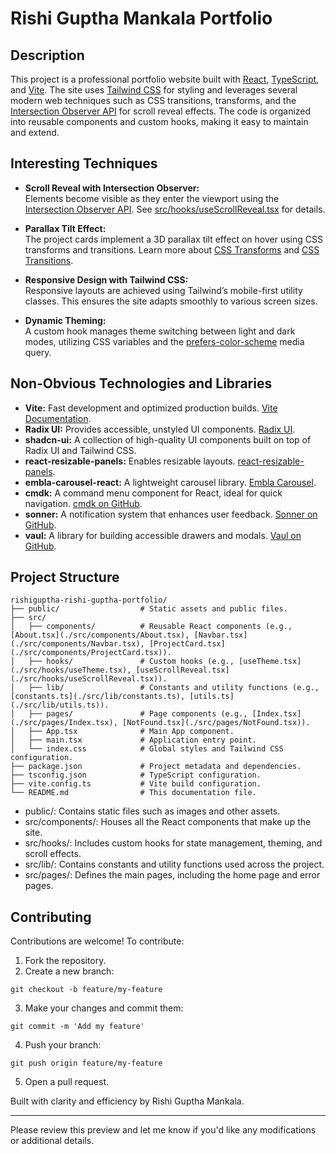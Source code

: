 # Rishi Guptha Mankala Portfolio

## Description

This project is a professional portfolio website built with [React](https://reactjs.org/), [TypeScript](https://www.typescriptlang.org/), and [Vite](https://vitejs.dev/). The site uses [Tailwind CSS](https://tailwindcss.com/) for styling and leverages several modern web techniques such as CSS transitions, transforms, and the [Intersection Observer API](https://developer.mozilla.org/en-US/docs/Web/API/Intersection_Observer_API) for scroll reveal effects. The code is organized into reusable components and custom hooks, making it easy to maintain and extend.

## Interesting Techniques

- **Scroll Reveal with Intersection Observer:**  
  Elements become visible as they enter the viewport using the [Intersection Observer API](https://developer.mozilla.org/en-US/docs/Web/API/Intersection_Observer_API). See [src/hooks/useScrollReveal.tsx](./src/hooks/useScrollReveal.tsx) for details.

- **Parallax Tilt Effect:**  
  The project cards implement a 3D parallax tilt effect on hover using CSS transforms and transitions. Learn more about [CSS Transforms](https://developer.mozilla.org/en-US/docs/Web/CSS/transform) and [CSS Transitions](https://developer.mozilla.org/en-US/docs/Web/CSS/transition).

- **Responsive Design with Tailwind CSS:**  
  Responsive layouts are achieved using Tailwind’s mobile-first utility classes. This ensures the site adapts smoothly to various screen sizes.

- **Dynamic Theming:**  
  A custom hook manages theme switching between light and dark modes, utilizing CSS variables and the [prefers-color-scheme](https://developer.mozilla.org/en-US/docs/Web/CSS/@media/prefers-color-scheme) media query.

## Non-Obvious Technologies and Libraries

- **Vite:** Fast development and optimized production builds. [Vite Documentation](https://vitejs.dev/).
- **Radix UI:** Provides accessible, unstyled UI components. [Radix UI](https://www.radix-ui.com/).
- **shadcn-ui:** A collection of high-quality UI components built on top of Radix UI and Tailwind CSS.
- **react-resizable-panels:** Enables resizable layouts. [react-resizable-panels](https://github.com/romainberger/react-resizable-panels).
- **embla-carousel-react:** A lightweight carousel library. [Embla Carousel](https://www.embla-carousel.com/).
- **cmdk:** A command menu component for React, ideal for quick navigation. [cmdk on GitHub](https://github.com/pacocoursey/cmdk).
- **sonner:** A notification system that enhances user feedback. [Sonner on GitHub](https://github.com/sonner-io/sonner).
- **vaul:** A library for building accessible drawers and modals. [Vaul on GitHub](https://github.com/vauljs/vaul).

## Project Structure

```plaintext
rishiguptha-rishi-guptha-portfolio/
├── public/                  # Static assets and public files.
├── src/
│   ├── components/          # Reusable React components (e.g., [About.tsx](./src/components/About.tsx), [Navbar.tsx](./src/components/Navbar.tsx), [ProjectCard.tsx](./src/components/ProjectCard.tsx)).
│   ├── hooks/               # Custom hooks (e.g., [useTheme.tsx](./src/hooks/useTheme.tsx), [useScrollReveal.tsx](./src/hooks/useScrollReveal.tsx)).
│   ├── lib/                 # Constants and utility functions (e.g., [constants.ts](./src/lib/constants.ts), [utils.ts](./src/lib/utils.ts)).
│   ├── pages/               # Page components (e.g., [Index.tsx](./src/pages/Index.tsx), [NotFound.tsx](./src/pages/NotFound.tsx)).
│   ├── App.tsx              # Main App component.
│   ├── main.tsx             # Application entry point.
│   └── index.css            # Global styles and Tailwind CSS configuration.
├── package.json             # Project metadata and dependencies.
├── tsconfig.json            # TypeScript configuration.
├── vite.config.ts           # Vite build configuration.
└── README.md                # This documentation file.
```
- public/: Contains static files such as images and other assets.
- src/components/: Houses all the React components that make up the site.
- src/hooks/: Includes custom hooks for state management, theming, and scroll effects.
- src/lib/: Contains constants and utility functions used across the project.
- src/pages/: Defines the main pages, including the home page and error pages.


## Contributing
Contributions are welcome! To contribute:

1. Fork the repository.
2. Create a new branch:
```plaintext
git checkout -b feature/my-feature
```
3. Make your changes and commit them:
```plaintext
git commit -m 'Add my feature'
```
4. Push your branch:
```plaintext
git push origin feature/my-feature
```
5. Open a pull request.


Built with clarity and efficiency by Rishi Guptha Mankala.

---

Please review this preview and let me know if you'd like any modifications or additional details.